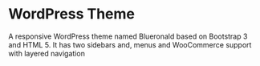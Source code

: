 WordPress Theme
===============

A responsive WordPress theme named Blueronald based on Bootstrap 3 and HTML 5.
It has two sidebars and, menus and WooCommerce support with layered navigation

